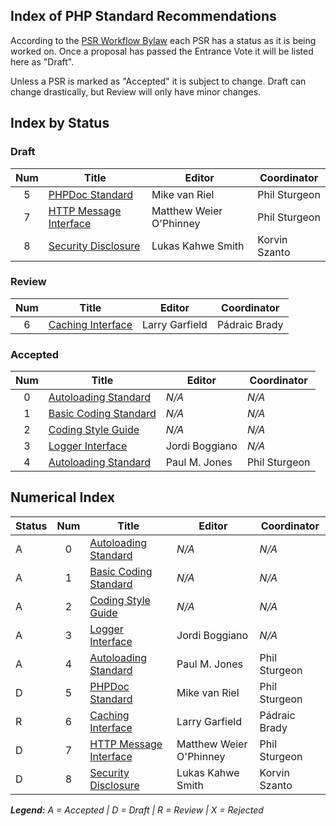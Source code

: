 ## Index of PHP Standard Recommendations

According to the [PSR Workflow Bylaw](https://github.com/php-fig/fig-standards/blob/master/bylaws/004-psr-workflow.md) each PSR has a status as it is being worked on. Once a proposal has passed the Entrance Vote it will be listed here as "Draft". 

Unless a PSR is marked as "Accepted" it is subject to change. Draft can change drastically, but Review will only have minor changes. 

## Index by Status

### Draft

| Num | Title                          | Editor                  |  Coordinator  |
|:---:|--------------------------------|-------------------------|---------------|
| 5   | [PHPDoc Standard][psr5]        | Mike van Riel           | Phil Sturgeon |
| 7   | [HTTP Message Interface][psr7] | Matthew Weier O'Phinney | Phil Sturgeon |
| 8   | [Security Disclosure][psr8]    | Lukas Kahwe Smith       | Korvin Szanto |

### Review

| Num | Title                          | Editor                  |  Coordinator  |
|:---:|--------------------------------|-------------------------|---------------|
| 6   | [Caching Interface][psr6]      | Larry Garfield          | Pádraic Brady |

### Accepted

| Num | Title                         | Editor         |  Coordinator  |
|:---:|-------------------------------|----------------|---------------|
| 0   | [Autoloading Standard][psr0]  | _N/A_          | _N/A_         |
| 1   | [Basic Coding Standard][psr1] | _N/A_          | _N/A_         |
| 2   | [Coding Style Guide][psr2]    | _N/A_          | _N/A_         |
| 3   | [Logger Interface][psr3]      | Jordi Boggiano | _N/A_         |
| 4   | [Autoloading Standard][psr4]  | Paul M. Jones  | Phil Sturgeon |

## Numerical Index

| Status | Num | Title                          | Editor                  |  Coordinator  |
|--------|:---:|--------------------------------|-------------------------|---------------|
| A      | 0   | [Autoloading Standard][psr0]   | _N/A_                   | _N/A_         |
| A      | 1   | [Basic Coding Standard][psr1]  | _N/A_                   | _N/A_         |
| A      | 2   | [Coding Style Guide][psr2]     | _N/A_                   | _N/A_         |
| A      | 3   | [Logger Interface][psr3]       | Jordi Boggiano          | _N/A_         |
| A      | 4   | [Autoloading Standard][psr4]   | Paul M. Jones           | Phil Sturgeon |
| D      | 5   | [PHPDoc Standard][psr5]        | Mike van Riel           | Phil Sturgeon |
| R      | 6   | [Caching Interface][psr6]      | Larry Garfield          | Pádraic Brady |
| D      | 7   | [HTTP Message Interface][psr7] | Matthew Weier O'Phinney | Phil Sturgeon |
| D      | 8   | [Security Disclosure][psr8]    | Lukas Kahwe Smith       | Korvin Szanto |

_**Legend:** A = Accepted | D = Draft | R = Review | X = Rejected_

[psr0]: /psr/psr-0/
[psr1]: /psr/psr-1/
[psr2]: /psr/psr-2/
[psr3]: /psr/psr-3/
[psr4]: /psr/psr-4/
[psr5]: https://github.com/phpDocumentor/fig-standards/tree/master/proposed
[psr6]: https://github.com/Crell/fig-standards/blob/Cache/proposed/
[psr7]: https://github.com/php-fig/fig-standards/blob/master/proposed/http-message.md
[psr8]: https://github.com/php-fig/fig-standards/blob/master/proposed/security-disclosure.md